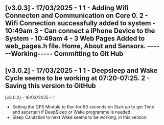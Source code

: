 [v3.0.3] - 17/03/2025 - 1
1 - Adding Wifi Connecton and Communication on Core 0.
2 - Wifi Connection successfully added to system - 10:49am
3 - Can connect a iPhone Device to the System - 10:49am
4 - 3 Web Pages Added to web_pages.h file. Home, About and Sensors.
------Working----- Committing to Git Hub
-------------------------
[v3.0.2] - 17/03/2025 - 1
1 - Deepsleep and Wake Cycle seems to be working at 07:20-07:25.
2 - Saving this version to GitHub
-------------------------
[v3.0.2] - 16/03/2025 - 1
- Setting the GPS Module to Run for 60 seconds on Start up to get Time and ascertain if DeepSleep or Wake programme is needed.
- Sleep Calulation to next Wake seems to be working. in this version.